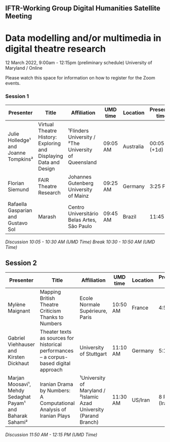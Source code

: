 ## IFTR-Working Group Digital Humanities Satellite Meeting

# Data modelling and/or multimedia in digital theatre research
12 March 2022, 9:00am - 12:15pm (preliminary schedule)
University of Maryland / Online

Please watch this space for information on how to register for the Zoom events.

### Session 1

|Presenter|Title|Affiliation|UMD time|Location|Presenter time|
|--|--|--|--|--|--|
|Julie Holledge¹ and Joanne Tompkins²|Virtual Theatre History: Exploring and Displaying Data and Design|¹Flinders University / ²The University of Queensland |09:05 AM | Australia | 00:05 AM (+1d) |
|Florian Siemund |FAIR Theatre Research|Johannes Gutenberg University of Mainz|09:25 AM|Germany|3:25 PM|
|Rafaella Gasparian and Gustavo Sol|Marash|Centro Universitário Belas Artes, São Paulo|09:45 AM|Brazil|11:45 AM|

_Discussion 10:05 - 10:30 AM (UMD Time)_
_Break 10:30 - 10:50 AM (UMD Time)_

## Session 2

|Presenter|Title|Affiliation|UMD time|Location|Presenter time|
|--|--|--|--|--|--|
|Mylène Maignant|Mapping British Theatre Criticism Thanks to Numbers|Ecole Normale Supérieure, Paris|10:50 AM|France|4:50 PM|
|Gabriel Viehhauser and Kirsten Dickhaut|Theater texts as sources for historical performances – a corpus-based digital approach|University of Stuttgart|11:10 AM|Germany|5:10 PM
|Marjan Moosavi¹, Mehdy Sedaghat Payam¹ and Baharak Sahami²|Iranian Drama by Numbers: A Computational Analysis of Iranian Plays|¹University of Maryland / ²Islamic Azad University (Parand Branch)|11:30 AM|US/Iran|8 PM (Iran)|

_Discussion 11:50 AM - 12:15 PM (UMD Time)_
